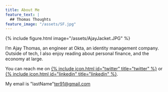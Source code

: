 ```yaml
---
title: About Me
feature_text: |
  ## Thomas Thoughts
feature_image: "/assets/SF.jpg"
---
```


{% include figure.html image="/assets/AjayJacket.JPG" %}

I’m Ajay Thomas, an engineer at Okta, an identity management company. Outside of tech, I also enjoy reading about personal finance, and the economy at large.

You can reach me on [{% include icon.html id="twitter" title="twitter" %}](https://twitter.com/ajayinc) or [{% include icon.html id="linkedin" title="linkedin" %}](https://www.linkedin.com/in/ajaythomas).


My email is "lastName"ter91@gmail.com

<!--{% include button.html text="Fork it" icon="github" link="https://github.com/daviddarnes/alembic" color="#0366d6" %} {% include button.html text="Tweet it" icon="twitter" link="https://twitter.com/intent/tweet/?url=https://alembic.darn.es&text=Alembic%20-%20A%20Jekyll%20boilerplate%20theme&via=DavidDarnes" color="#0d94e7" %} {% include button.html text="Install Alembic ⚗️" link="https://github.com/daviddarnes/alembic#installation" %} {% include button.html text="Tip me $5 💸" link="https://www.paypal.me/daviddarnes/5usd" color="#333333" %}
-->

<!-- links:  # jekyll-seo-tag > social aliases (sameAs)
    - https://twitter.com/ajayinc
    - https://www.facebook.com/ajaythomas.inc/
    - https://www.linkedin.com/in/ajaythomas/
    - https://github.com/ajaythomas-->

